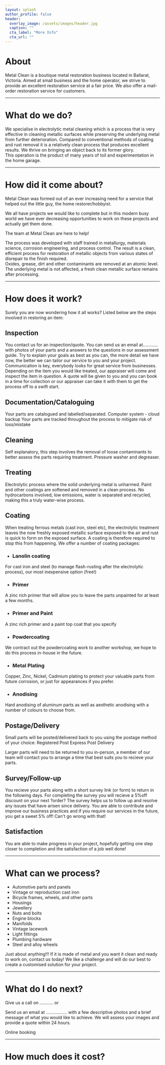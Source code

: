 ```yaml
---
layout: splash
author_profile: false
header:
  overlay_image: /assets/images/header.jpg
  caption: ""
  cta_label: "More Info"
  cta_url: ""
---
```

# About
Metal Clean is a boutique metal restoration business located in Ballarat, Victoria. Aimed at small business and the home operator, we strive to provide an excellent restoration service at a fair price. We also offer a mail-order restoration service for customers.
- - - 
# What do we do?
 We specialise in electrolytic metal cleaning which is a process that is very effective in cleaning metallic surfaces while preserving the underlying metal from further deterioration. 
 Compared to conventional methods of coating and rust removal it is a relatively clean process that produces excellent results. We thrive on bringing an object back to its former glory.  
 This operation is the product of many years of toil and experimentation in the home garage.
- - - 
# How did it come about?
 Metal Clean was formed out of an ever increasing need for a service that helped out the little guy, the home restorer/hobbyist.

We all have projects we would like to complete but in this modern busy world we have ever decreasing opportunities to work on these projects and actually get them done.

The team at Metal Clean are here to help!

The process was developed with staff trained in metallurgy, materials science, corrosion engineering, and process control. The result is a clean, efficient process for restoration of metallic objects from various states of disrepair to the finish required.  
Oxides, grease, dirt and other contaminants are removed at an atomic level. The underlying metal is not affected, a fresh clean metallic surface remains after processing.
- - - 
# How does it work?
Surely you are now wondering how it all works? Listed below are the steps involved in restoring an item:
## Inspection
You contact us for an inspection/quote.
 You can send us an email at............ with photos of your parts and a answers to the questions in our assessment guide. Try to explain your goals as best as you can, the more detail we have now, the better we can tailor our service to you and your project. Communication is key, everybody looks for great service from businesses.
Depending on the item you would like treated, our appraiser will come and inspect the item in question. A quote will be given to you and you can book in a time for collection or our appraiser can take it with them to get the process off to a swift start.

## Documentation/Cataloguing  
Your parts are catalogued and labelled/separated.
Computer system - cloud backup
Your parts are tracked throughout the process to mitigate risk of loss/mistake

## Cleaning
Self explanatory, this step involves the removal of loose contaminants to better assess the parts requiring treatment. Pressure washer and degreaser.

## Treating
Electrolytic process where the solid underlying metal is unharmed. Paint and other coatings are softened and removed in a clean process. No hydrocarbons involved, low emissions, water is separated and recycled, making this a truly water-wise process.

## Coating
When treating ferrous metals (cast iron, steel etc), the electrolytic treatment leaves the now freshly exposed metallic surface exposed to the air and rust is quick to form on the exposed surface. A coating is therefore required to stop this from happening.
We offer a number of coating packages:
* ### Lanolin coating 
For cast iron and steel (to manage flash-rusting after the electrolytic process), our most inexpensive option (free!)
* ### Primer
A zinc rich primer that will allow you to leave the parts unpainted for at least a few months.
* ### Primer and Paint
A zinc rich primer and a paint top coat that you specify
* ### Powdercoating
We contract out the powdercoating work to another workshop, we hope to do this process in-house in the future.
* ### Metal Plating
Copper, Zinc, Nickel, Cadmium plating to protect your valuable parts from future corrosion, or just for appearances if you prefer.
* ### Anodising
Hard anodising of aluminum parts as well as aesthetic anodising with a number of colours to choose from.

## Postage/Delivery
Small parts will be posted/delivered back to you using the postage method of your choice:
Registered Post
Express Post
Delivery

Larger parts will need to be returned to you in-person, a member of our team will contact you to arrange a time that best suits you to recieve your parts.

## Survey/Follow-up
You recieve your parts along with a short survey link (or form) to return in the following days. For completing the survey you will recieve a 5%off discount on your next ?order?
The survey helps us to follow up and resolve any issues that have arisen since delivery. You are able to contribute and improve our business practices and if you require our services in the future, you get a sweet 5% off! Can't go wrong with that!

## Satisfaction
You are able to make progress in your project, hopefully getting one step closer to completion and the satisfaction of a job well done!
- - - 

# What can we process?
* Automotive parts and panels
* Vintage or reproduction cast iron
* Bicycle frames, wheels, and other parts
* Housings
* Jewellery
* Nuts and bolts
* Engine blocks
* Manifolds
* Vintage lacework
* Light fittings
* Plumbing hardware
* Steel and alloy wheels


Just about anything!!! If it is made of metal and you want it clean and ready to work on, contact us today! We like a challenge and will do our best to create a customised solution for your project.
- - - 
# What do I do next?
Give us a call on ........... or

Send us an email at ................. with a few descriptive photos and a brief message of what you would like to achieve. We will assess your images and provide a quote within 24 hours. 

Online booking
- - - 
# How much does it cost?
 
